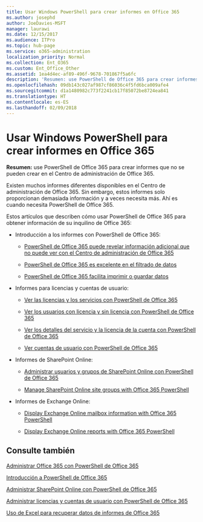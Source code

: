 ```yaml
---
title: Usar Windows PowerShell para crear informes en Office 365
ms.author: josephd
author: JoeDavies-MSFT
manager: laurawi
ms.date: 12/15/2017
ms.audience: ITPro
ms.topic: hub-page
ms.service: o365-administration
localization_priority: Normal
ms.collection: Ent_O365
ms.custom: Ent_Office_Other
ms.assetid: 1ea4d4ec-af89-496f-9678-701867f5a6fc
description: 'Resumen: use PowerShell de Office 365 para crear informes que no se pueden crear en el Centro de administración de Office 365.'
ms.openlocfilehash: 09db143c027af987cf86036c4f5fd6bca009afe4
ms.sourcegitcommit: d1a1480982c773f2241cb17f85072be8724ea841
ms.translationtype: HT
ms.contentlocale: es-ES
ms.lasthandoff: 02/09/2018
---
```

# <a name="use-windows-powershell-to-create-reports-in-office-365"></a>Usar Windows PowerShell para crear informes en Office 365

 **Resumen:** use PowerShell de Office 365 para crear informes que no se pueden crear en el Centro de administración de Office 365.
  
Existen muchos informes diferentes disponibles en el Centro de administración de Office 365. Sin embargo, estos informes solo proporcionan demasiada información y a veces necesita más. Ahí es cuando necesita PowerShell de Office 365.
  
Estos artículos que describen cómo usar PowerShell de Office 365 para obtener información de su inquilino de Office 365:
  
- Introducción a los informes con PowerShell de Office 365:
    
  - [PowerShell de Office 365 puede revelar información adicional que no puede ver con el Centro de administración de Office 365](https://technet.microsoft.com/library/dn568034.aspx#reveal)
    
  - [PowerShell de Office 365 es excelente en el filtrado de datos](https://technet.microsoft.com/library/dn568034.aspx#filter)
    
  - [PowerShell de Office 365 facilita imprimir o guardar datos](https://technet.microsoft.com/library/dn568034.aspx#printsave)
    
- Informes para licencias y cuentas de usuario:
    
  - [Ver las licencias y los servicios con PowerShell de Office 365](view-licenses-and-services-with-office-365-powershell.md)
    
  - [Ver los usuarios con licencia y sin licencia con PowerShell de Office 365](view-licensed-and-unlicensed-users-with-office-365-powershell.md)
    
  - [Ver los detalles del servicio y la licencia de la cuenta con PowerShell de Office 365](view-account-license-and-service-details-with-office-365-powershell.md)
    
  - [Ver cuentas de usuario con PowerShell de Office 365](view-user-accounts-with-office-365-powershell.md)
    
- Informes de SharePoint Online:
    
  - [Administrar usuarios y grupos de SharePoint Online con PowerShell de Office 365](http://technet.microsoft.com/library/9680af2e-a965-4e62-92ee-da72105c7800.aspx)
    
  - [Manage SharePoint Online site groups with Office 365 PowerShell](http://technet.microsoft.com/library/122f4099-c78d-4cce-bab0-4343b04596ae.aspx)
    
- Informes de Exchange Online:
    
  - [Display Exchange Online mailbox information with Office 365 PowerShell](http://technet.microsoft.com/library/13843002-56ca-4b75-81c5-84386522b01b.aspx)
    
  - [Display Exchange Online reports with Office 365 PowerShell](http://technet.microsoft.com/library/4873a063-9fc4-4ed9-826a-6e935fef61d4.aspx)
    
## <a name="see-also"></a>Consulte también

#### 

[Administrar Office 365 con PowerShell de Office 365](manage-office-365-with-office-365-powershell.md)
  
[Introducción a PowerShell de Office 365](getting-started-with-office-365-powershell.md)
  
[Administrar SharePoint Online con PowerShell de Office 365](manage-sharepoint-online-with-office-365-powershell.md)
  
[Administrar licencias y cuentas de usuario con PowerShell de Office 365](manage-user-accounts-and-licenses-with-office-365-powershell.md)
  
[Uso de Excel para recuperar datos de informes de Office 365](using-excel-to-retrieve-office-365-reporting-data.md)

